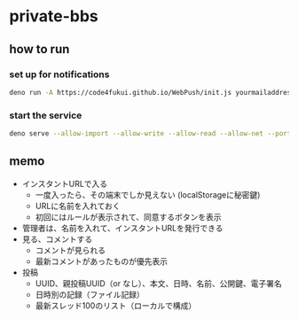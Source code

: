 # private-bbs

## how to run

### set up for notifications

```sh
deno run -A https://code4fukui.github.io/WebPush/init.js yourmailaddress@yourdomain
```

### start the service

```sh
deno serve --allow-import --allow-write --allow-read --allow-net --port 8080 --host "[::]" server.js
```

## memo

- インスタントURLで入る
    - 一度入ったら、その端末でしか見えない (localStorageに秘密鍵)
    - URLに名前を入れておく
    - 初回にはルールが表示されて、同意するボタンを表示
- 管理者は、名前を入れて、インスタントURLを発行できる
- 見る、コメントする
    - コメントが見られる
    - 最新コメントがあったものが優先表示
- 投稿
    - UUID、親投稿UUID（or なし）、本文、日時、名前、公開鍵、電子署名
    - 日時別の記録（ファイル記録）
    - 最新スレッド100のリスト（ローカルで構成）
